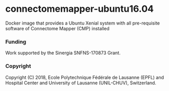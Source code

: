 # connectomemapper-ubuntu16.04

Docker image that provides a Ubuntu Xenial system with all pre-requisite software of Connectome Mapper (CMP) installed

### Funding

Work supported by the Sinergia SNFNS-170873 Grant.

### Copyright
Copyright (C) 2018, Ecole Polytechnique Fédérale de Lausanne (EPFL) and
Hospital Center and University of Lausanne (UNIL-CHUV), Switzerland.
